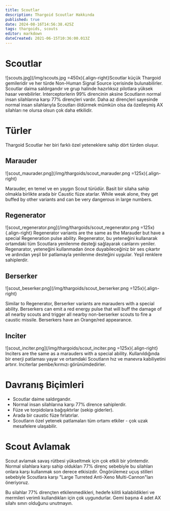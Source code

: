 ```yaml
---
title: Scoutlar
description: Thargoid Scoutlar Hakkında
published: true
date: 2024-08-16T14:56:38.425Z
tags: thargoids, scouts
editor: markdown
dateCreated: 2021-06-15T10:36:00.013Z
---
```


# Scoutlar
!\[scouts.jpg\](/img/scouts.jpg =450x){.align-right}Scoutlar küçük Thargoid gemileridir ve her türde Non-Human Signal Source içerisinde bulunabilirler. Scoutlar daima saldırgandır ve grup halinde hazırlıksız pilotlara yüksek hasar verebilirler. Interceptorlerin 99% direncinin aksine Scoutların normal insan silahlarına karşı 77% dirençleri vardır. Daha az dirençleri sayesinde normal insan silahlarıyla Scoutları öldürmek mümkün olsa da özelleşmiş AX silahları ne olursa olsun çok daha etkilidir.

# Türler

Thargoid Scoutlar her biri farklı özel yeteneklere sahip dört türden oluşur.

## Marauder
!\[scout_maurader.png\](/img/thargoids/scout_marauder.png =125x){.align-right}

Marauder, en temel ve en yaygın Scout türüdür. Basit bir silaha sahip olmakla birlikte arada bir Caustic füze atarlar. While weak alone, they get buffed by other variants and can be very dangerous in large numbers.

## Regenerator

!\[scout_regenerator.png\](/img/thargoids/scout_regenerator.png =125x){.align-right} Regenerator variants are the same as the Marauder but have a special Regeneration pulse ability. Regenerator, bu yeteneğini kullanarak ortamdaki tüm Scoutlara yenilenme desteği sağlayarak canlarını yeniler. Regenarator, yeteneğini kullanmadan önce duyabileceğiniz bir ses çıkartır ve ardından yeşil bir patlamayla yenilenme desteğini uygular. Yeşil renklere sahiplerdir.

## Berserker

!\[scout_beserker.png\](/img/thargoids/scout_berserker.png =125x){.align-right}

Similar to Regenerator, Berserker variants are marauders with a special ability. Berserkers can emit a red energy pulse that will buff the damage of all nearby scouts and trigger all nearby non-berserker scouts to fire a caustic missile. Berserkers have an Orange/red appearance.

## Inciter
!\[scout_inciter.png\](/img/thargoids/scout_inciter.png =125x){.align-right} Inciters are the same as a marauders with a special ability. Kullanıldığında bir enerji patlaması yayar ve ortamdaki Scoutların hız ve manevra kabiliyetini artırır. Inciterlar pembe/kırmızı görünümdedirler.

# Davranış Biçimleri
- Scoutlar daime saldırgandır.
- Normal insan silahlarına karşı 77% dirence sahiplerdir.
- Füze ve torpidolara bağışıktırlar (sekip giderler).
- Arada bir caustic füze fırlatırlar.
- Scoutların özel yetenek patlamaları tüm ortamı etkiler - çok uzak mesafelere ulaşabilir.

# Scout Avlamak

Scout avlamak savaş rütbesi yükseltmek için çok etkili bir yöntemdir. Normal silahlara karşı sahip oldukları 77% direnç sebebiyle bu silahları onlara karşı kullanmak son derece etkisizdir. Öngörülemez uçuş stilleri sebebiyle Scoutlara karşı "Large Turreted Anti-Xeno Multi-Cannon"ları öneriyoruz.

Bu silahlar 77% dirençten etkilenmedikleri, hedefe kilitli kalabildikleri ve mermileri verimli kullandıkları için çok uygundurlar. Gemi başına 4 adet AX silahı sınırı olduğunu unutmayın.